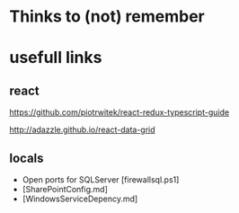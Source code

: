 # Thinks to (not) remember

# usefull links

## react
https://github.com/piotrwitek/react-redux-typescript-guide

http://adazzle.github.io/react-data-grid



## locals

- Open ports for SQLServer [firewallsql.ps1]
- [SharePointConfig.md]
- [WindowsServiceDepency.md]
